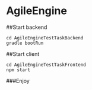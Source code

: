 # AgileEngine

##Start backend
```
cd AgileEngineTestTaskBackend
gradle bootRun
```

##Start client
```
cd AgileEngineTestTaskFrontend
npm start
```
###Enjoy
